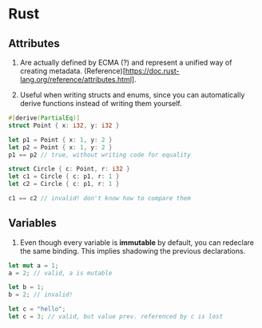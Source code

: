 # Rust

## Attributes

1. Are actually defined by ECMA (?) and represent a unified way of creating metadata. (Reference)[https://doc.rust-lang.org/reference/attributes.html].

2. Useful when writing structs and enums, since you can automatically derive functions instead of writing them yourself.

```rust
#[derive(PartialEq)]
struct Point { x: i32, y: i32 }

let p1 = Point { x: 1, y: 2 }
let p2 = Point { x: 1, y: 2 }
p1 == p2 // true, without writing code for equality

struct Circle { c: Point, r: i32 }
let c1 = Circle { c: p1, r: 1 }
let c2 = Circle { c: p1, r: 1 }

c1 == c2 // invalid! don't know how to compare them
```

## Variables

1. Even though every variable is **immutable** by default, you can redeclare the same binding. This implies shadowing the previous declarations.

```rust
let mut a = 1;
a = 2; // valid, a is mutable

let b = 1;
b = 2; // invalid!

let c = "hello";
let c = 3; // valid, but value prev. referenced by c is lost
```

